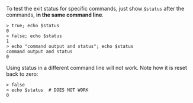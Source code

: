 To test the exit status for specific commands, just show `$status` after the commands, **in the same command line**.

    > true; echo $status
    0
    > false; echo $status
    1
    > echo "command output and status"; echo $status
    command output and status
    0

Using status in a different command line will not work. Note how it is reset back to zero:

    > false
    > echo $status  # DOES NOT WORK
    0
